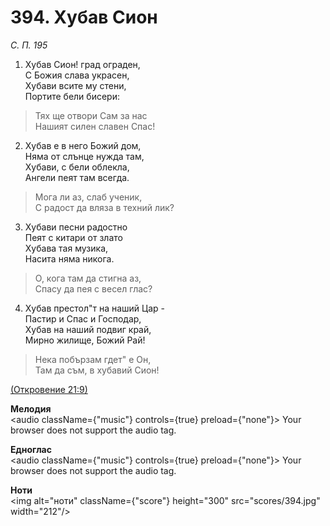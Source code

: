 # 394. Хубав Сион  

*С. П. 195*  

1. Хубав Сион! град ограден,  
С Божия слава украсен,  
Хубави всите му стени,  
Портите бели бисери:  

> Тях ще отвори Сам за нас  
> Нашият силен славен Спас!  

2. Хубав е в него Божий дом,  
Няма от слънце нужда там,  
Хубави, с бели облекла,  
Ангели пеят там всегда.  

> Мога ли аз, слаб ученик,  
> С радост да вляза в техний лик?  

3. Хубави песни радостно  
Пеят с китари от злато  
Хубава тая музика,  
Насита няма никога.  

> О, кога там да стигна аз,  
> Спасу да пея с весел глас?  

4. Хубав престол"т на наший Цар -  
Пастир и Спас и Господар,  
Хубав на наший подвиг край,  
Мирно жилище, Божий Рай!  

> Нека побързам гдет" е Он,  
> Там да съм, в хубавий Сион!  

[(Откровение 21:9)](http://biblia.bg/index.php?k=66&g=21&s=9)  

__Мелодия__  
<audio className={"music"} controls={true} preload={"none"}><source src="mp3/394.mp3" type="audio/mpeg"/>
Your browser does not support the audio tag.
</audio>  

__Едноглас__  
<audio className={"music"} controls={true} preload={"none"}><source src="transp/394.mp3" type="audio/mpeg"/>
Your browser does not support the audio tag.
</audio>  

__Ноти__  
<img alt="ноти" className={"score"} height="300" src="scores/394.jpg" width="212"/>
